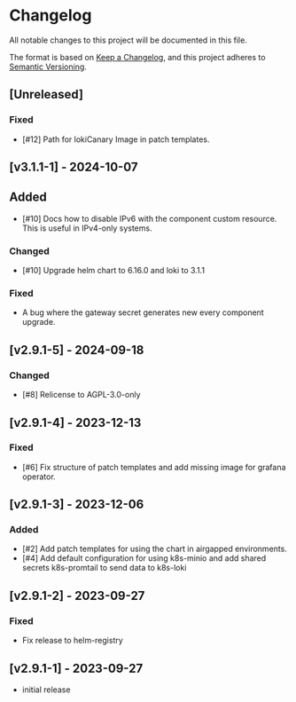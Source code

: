 # Changelog

All notable changes to this project will be documented in this file.

The format is based on [Keep a Changelog](https://keepachangelog.com/en/1.0.0/),
and this project adheres to [Semantic Versioning](https://semver.org/spec/v2.0.0.html).

## [Unreleased]
### Fixed
- [#12] Path for lokiCanary Image in patch templates.

## [v3.1.1-1] - 2024-10-07
## Added
- [#10] Docs how to disable IPv6 with the component custom resource. This is useful in IPv4-only systems.
 
### Changed
- [#10] Upgrade helm chart to 6.16.0 and loki to 3.1.1

### Fixed
- A bug where the gateway secret generates new every component upgrade.

## [v2.9.1-5] - 2024-09-18
### Changed
- [#8] Relicense to AGPL-3.0-only

## [v2.9.1-4] - 2023-12-13
### Fixed
- [#6] Fix structure of patch templates and add missing image for grafana operator.

## [v2.9.1-3] - 2023-12-06
### Added
- [#2] Add patch templates for using the chart in airgapped environments.
- [#4] Add default configuration for using k8s-minio and add shared secrets k8s-promtail to send data to k8s-loki

## [v2.9.1-2] - 2023-09-27
### Fixed
- Fix release to helm-registry

## [v2.9.1-1] - 2023-09-27
- initial release